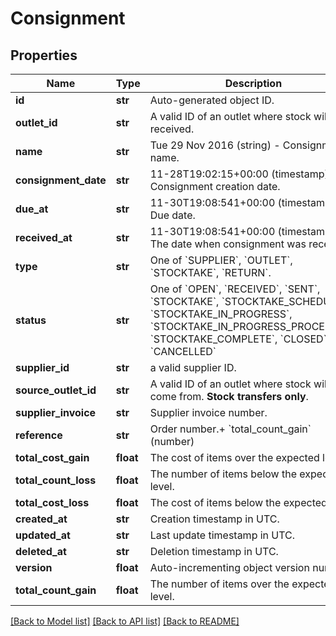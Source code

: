 # Consignment

## Properties
Name | Type | Description | Notes
------------ | ------------- | ------------- | -------------
**id** | **str** | Auto-generated object ID. | [optional] 
**outlet_id** | **str** | A valid ID of an outlet where stock will be received. | [optional] 
**name** | **str** | Tue 29 Nov 2016 (string) - Consignment name. | [optional] 
**consignment_date** | **str** | 11-28T19:02:15+00:00 (timestamp) - Consignment creation date. | [optional] 
**due_at** | **str** | 11-30T19:08:541+00:00 (timestamp) - Due date. | [optional] 
**received_at** | **str** | 11-30T19:08:541+00:00 (timestamp) - The date when consignment was received. | [optional] 
**type** | **str** | One of &#x60;SUPPLIER&#x60;, &#x60;OUTLET&#x60;, &#x60;STOCKTAKE&#x60;, &#x60;RETURN&#x60;. | [optional] 
**status** | **str** | One of &#x60;OPEN&#x60;, &#x60;RECEIVED&#x60;, &#x60;SENT&#x60;, &#x60;STOCKTAKE&#x60;, &#x60;STOCKTAKE_SCHEDULED&#x60;, &#x60;STOCKTAKE_IN_PROGRESS&#x60;, &#x60;STOCKTAKE_IN_PROGRESS_PROCESSED&#x60;, &#x60;STOCKTAKE_COMPLETE&#x60;, &#x60;CLOSED&#x60;, &#x60;CANCELLED&#x60; | [optional] 
**supplier_id** | **str** | a valid supplier ID. | [optional] 
**source_outlet_id** | **str** | A valid ID of an outlet where stock will come from. **Stock transfers only**. | [optional] 
**supplier_invoice** | **str** | Supplier invoice number. | [optional] 
**reference** | **str** | Order number.+ &#x60;total_count_gain&#x60; (number) | [optional] 
**total_cost_gain** | **float** | The cost of items over the expected level. | [optional] 
**total_count_loss** | **float** | The number of items below the expected level. | [optional] 
**total_cost_loss** | **float** | The cost of items below the expected level. | [optional] 
**created_at** | **str** | Creation timestamp in UTC. | [optional] 
**updated_at** | **str** | Last update timestamp in UTC. | [optional] 
**deleted_at** | **str** | Deletion timestamp in UTC. | [optional] 
**version** | **float** | Auto-incrementing object version number. | [optional] 
**total_count_gain** | **float** | The number of items over the expected level. | [optional] 

[[Back to Model list]](../README.md#documentation-for-models) [[Back to API list]](../README.md#documentation-for-api-endpoints) [[Back to README]](../README.md)


